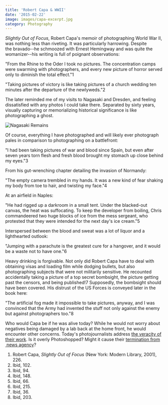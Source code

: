 ```yaml
---
title: 'Robert Capa & WWII'
date: '2015-02-22'
image: images/capa-excerpt.jpg
category: Photography
---
```


_Slightly Out of Focus_, Robert Capa's memoir of photographing World War II, was nothing less than riveting. It was particularly harrowing. Despite the bravado--he schmoozed with Ernest Hemingway and was quite the womanizer--his writing is full of poignant observations:

"From the Rhine to the Oder I took no pictures. The concentration camps were swarming with photographers, and every new picture of horror served only to diminish the total effect."1

"Taking pictures of victory is like taking pictures of a church wedding ten minutes after the departure of the newlyweds."2

The later reminded me of my visits to Nagasaki and Dresden, and feeling dissatisfied with any photos I could take there. Separated by sixty years, visually capturing or memorializing historical significance is like photographing a ghost.

![Nagasaki Remains](../images/Nagasaki-Peace-Park.jpg 'Nagasaki Remains')

Of course, everything I have photographed and will likely ever photograph pales in comparison to photographing on a battlefront:

"I had been taking pictures of war and blood since Spain, but even after seven years torn flesh and fresh blood brought my stomach up close behind my eyes."3

From his gut-wrenching chapter detailing the invasion of Normandy:

"The empty camera trembled in my hands. It was a new kind of fear shaking my body from toe to hair, and twisting my face."4

At an airfield in Naples:

"He had rigged up a darkroom in a small tent. Under the blacked-out canvas, the heat was suffocating. To keep the developer from boiling, Chris commandeered two huge blocks of ice from the mess sergeant, who protested that they were intended for the next day's ice cream."5

Interspersed between the blood and sweat was a lot of liquor and a lighthearted outlook:

"Jumping with a parachute is the greatest cure for a hangover, and it would be a waste not to have one."6

Heavy drinking is forgivable. Not only did Robert Capa have to deal with obtaining visas and loading film while dodging bullets, but also photographing subjects that were not militarily sensitive. He recounted accidentally taking a picture of a top secret bombsight, the picture getting past the censors, and being published!7 Supposedly, the bombsight should have been covered. His distrust of the US Forces is conveyed later in the book here:

"The artificial fog made it impossible to take pictures, anyway, and I was convinced that the Army had invented the stuff not only against the enemy but against photographers too."8

Who would Capa be if he was alive today? While he would not worry about negatives being damaged by a lab back at the home front, he would encounter other concerns. Today's photojournalists address [the veracity of their work](http://www.spiegel.de/international/world/growing-concern-that-news-photos-are-being-excessively-manipulated-a-898509.html). Is it overly Photoshopped? Might it cause their [termination from  news agency](http://www.ap.org/Content/AP-In-The-News/2014/AP-severs-ties-with-photographer-who-altered-work)?

1. Robert Capa, _Slightly Out of Focus_ (New York: Modern Library, 2001), 226.
2. Ibid, 102.
3. Ibid, 94.
4. Ibid, 148.
5. Ibid, 66.
6. Ibid, 215.
7. Ibid, 36.
8. Ibid, 203.
